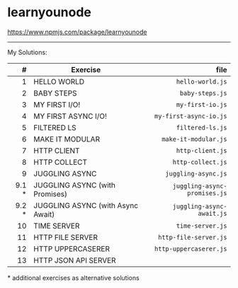 # learnyounode

https://www.npmjs.com/package/learnyounode

---

My Solutions:

|      # | Exercise                          |                         file |
| -----: | --------------------------------- | ---------------------------: |
|      1 | HELLO WORLD                       |             `hello-world.js` |
|      2 | BABY STEPS                        |              `baby-steps.js` |
|      3 | MY FIRST I/O!                     |             `my-first-io.js` |
|      4 | MY FIRST ASYNC I/O!               |       `my-first-async-io.js` |
|      5 | FILTERED LS                       |             `filtered-ls.js` |
|      6 | MAKE IT MODULAR                   |         `make-it-modular.js` |
|      7 | HTTP CLIENT                       |             `http-client.js` |
|      8 | HTTP COLLECT                      |            `http-collect.js` |
|      9 | JUGGLING ASYNC                    |          `juggling-async.js` |
| 9.1 \* | JUGGLING ASYNC (with Promises)    | `juggling-async-promises.js` |
| 9.2 \* | JUGGLING ASYNC (with Async Await) |    `juggling-async-await.js` |
|     10 | TIME SERVER                       |             `time-server.js` |
|     11 | HTTP FILE SERVER                  |        `http-file-server.js` |
|     12 | HTTP UPPERCASERER                 |       `http-uppercaserer.js` |
|     13 | HTTP JSON API SERVER              |                              |

\* additional exercises as alternative solutions
